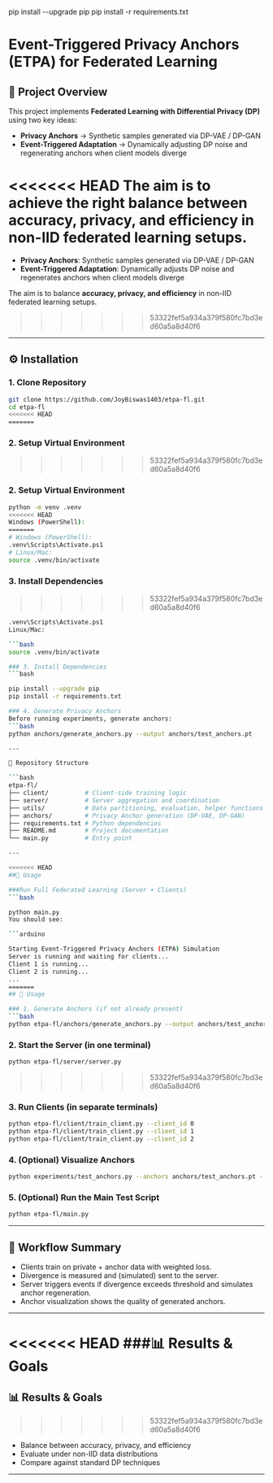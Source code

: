 pip install --upgrade pip
pip install -r requirements.txt
# Event-Triggered Privacy Anchors (ETPA) for Federated Learning

## 📌 Project Overview
This project implements **Federated Learning with Differential Privacy (DP)** using two key ideas:

- **Privacy Anchors** → Synthetic samples generated via DP-VAE / DP-GAN  
- **Event-Triggered Adaptation** → Dynamically adjusting DP noise and regenerating anchors when client models diverge  

<<<<<<< HEAD
The aim is to achieve the right balance between **accuracy, privacy, and efficiency** in non-IID federated learning setups.
=======
- **Privacy Anchors**: Synthetic samples generated via DP-VAE / DP-GAN
- **Event-Triggered Adaptation**: Dynamically adjusts DP noise and regenerates anchors when client models diverge

The aim is to balance **accuracy, privacy, and efficiency** in non-IID federated learning setups.
>>>>>>> 53322fef5a934a379f580fc7bd3ed60a5a8d40f6

---

## ⚙️ Installation

### 1. Clone Repository
```bash
git clone https://github.com/JoyBiswas1403/etpa-fl.git
cd etpa-fl
<<<<<<< HEAD
=======
```

### 2. Setup Virtual Environment
>>>>>>> 53322fef5a934a379f580fc7bd3ed60a5a8d40f6

### 2. Setup Virtual Environment
```bash
python -m venv .venv
<<<<<<< HEAD
Windows (PowerShell):
=======
# Windows (PowerShell):
.venv\Scripts\Activate.ps1
# Linux/Mac:
source .venv/bin/activate
```

### 3. Install Dependencies
>>>>>>> 53322fef5a934a379f580fc7bd3ed60a5a8d40f6

```bash
.venv\Scripts\Activate.ps1
Linux/Mac:

```bash
source .venv/bin/activate

### 3. Install Dependencies
```bash

pip install --upgrade pip
pip install -r requirements.txt

### 4. Generate Privacy Anchors
Before running experiments, generate anchors:
```bash
python anchors/generate_anchors.py --output anchors/test_anchors.pt

--- 

📂 Repository Structure

```bash
etpa-fl/
├── client/          # Client-side training logic
├── server/          # Server aggregation and coordination
├── utils/           # Data partitioning, evaluation, helper functions
├── anchors/         # Privacy Anchor generation (DP-VAE, DP-GAN)
├── requirements.txt # Python dependencies
├── README.md        # Project documentation
└── main.py          # Entry point

--- 

<<<<<<< HEAD
##🚀 Usage

###Run Full Federated Learning (Server + Clients)
```bash

python main.py
You should see:

```arduino

Starting Event-Triggered Privacy Anchors (ETPA) Simulation
Server is running and waiting for clients...
Client 1 is running...
Client 2 is running...
...
=======
## 🚀 Usage

### 1. Generate Anchors (if not already present)
```bash
python etpa-fl/anchors/generate_anchors.py --output anchors/test_anchors.pt
```

### 2. Start the Server (in one terminal)
```bash
python etpa-fl/server/server.py
```
>>>>>>> 53322fef5a934a379f580fc7bd3ed60a5a8d40f6

### 3. Run Clients (in separate terminals)
```bash
python etpa-fl/client/train_client.py --client_id 0
python etpa-fl/client/train_client.py --client_id 1
python etpa-fl/client/train_client.py --client_id 2
```

### 4. (Optional) Visualize Anchors
```bash
python experiments/test_anchors.py --anchors anchors/test_anchors.pt --visualize --num-samples 36
```

### 5. (Optional) Run the Main Test Script
```bash
python etpa-fl/main.py
```

---

## 📝 Workflow Summary

- Clients train on private + anchor data with weighted loss.
- Divergence is measured and (simulated) sent to the server.
- Server triggers events if divergence exceeds threshold and simulates anchor regeneration.
- Anchor visualization shows the quality of generated anchors.

---

<<<<<<< HEAD
###📊 Results & Goals
=======
## 📊 Results & Goals
>>>>>>> 53322fef5a934a379f580fc7bd3ed60a5a8d40f6

- Balance between accuracy, privacy, and efficiency
- Evaluate under non-IID data distributions
- Compare against standard DP techniques

---